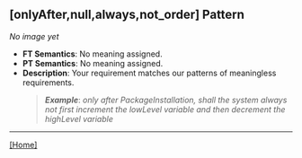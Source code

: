 ## [onlyAfter,null,always,not_order] Pattern
_No image yet_
 * **FT Semantics**: No meaning assigned.
 * **PT Semantics**: No meaning assigned.
 * **Description**: Your requirement matches our patterns of meaningless requirements.
   > **_Example_**: _only after PackageInstallation,   shall the system  always not first  increment the lowLevel variable and then  decrement the highLevel variable_   
***
[[Home]](../semantics.md)